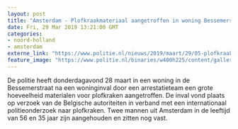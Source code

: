 ```yaml
---
layout: post
title: "Amsterdam - Plofkraakmateriaal aangetroffen in woning Bessemerstraat"
date: Fri, 29 Mar 2019 13:21:00 GMT
categories: 
- noord-holland 
- amsterdam 
externe_link: "https://www.politie.nl/nieuws/2019/maart/29/05-plofkraakmateriaal-aangetroffen.html"
feature_image: "https://www.politie.nl/binaries/w400h225/content/gallery/politie/nieuws/2019/maart/05-am/cobra6.jpg"
---
```


De politie heeft donderdagavond 28 maart in een woning in de Bessemerstraat na een woninginval door een arrestatieteam een grote hoeveelheid materialen voor plofkraken aangetroffen. De inval vond plaats op verzoek van de Belgische autoriteiten in verband met een internationaal politieonderzoek naar plofkraken. Twee mannen uit Amsterdam in de leeftijd van 56 en 35 jaar zijn aangehouden en zitten nog vast.
